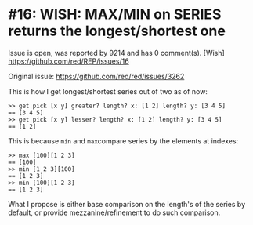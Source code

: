 
#16: WISH: MAX/MIN on SERIES returns the longest/shortest one
================================================================================
Issue is open, was reported by 9214 and has 0 comment(s).
[Wish]
<https://github.com/red/REP/issues/16>

Original issue: https://github.com/red/red/issues/3262

This is how I get longest/shortest series out of two as of now:
```red
>> get pick [x y] greater? length? x: [1 2] length? y: [3 4 5]
== [3 4 5]
>> get pick [x y] lesser? length? x: [1 2] length? y: [3 4 5]
== [1 2]
```

This is because `min` and `max`compare series by the elements at indexes:
```red
>> max [100][1 2 3]
== [100]
>> min [1 2 3][100]
== [1 2 3]
>> min [100][1 2 3]
== [1 2 3]
```

What I propose is either base comparison on the length's of the series by default, or provide mezzanine/refinement to do such comparison. 



